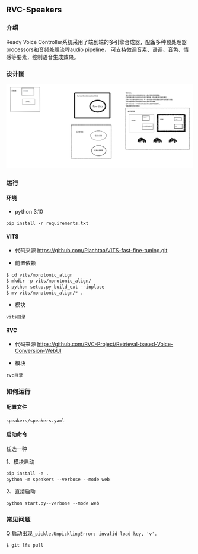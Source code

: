 ## RVC-Speakers
### 介绍

Ready Voice Controller系统采用了端到端的多引擎合成器，配备多种预处理器processors和音频处理流程audio pipeline，
可支持微调音素、语调、音色、情感等要素，控制语音生成效果。

### 设计图
![](server.jpg)

### 运行
#### 环境
- python 3.10
```shell
pip install -r requirements.txt
```

#### VITS
- 代码来源 https://github.com/Plachtaa/VITS-fast-fine-tuning.git

- 前置依赖
```shell
$ cd vits/monotonic_align
$ mkdir -p vits/monotonic_align/
$ python setup.py build_ext --inplace
$ mv vits/monotonic_align/* .

```
- 模块
``` 
vits目录
```
 
#### RVC

- 代码来源  https://github.com/RVC-Project/Retrieval-based-Voice-Conversion-WebUI

- 模块
``` 
rvc目录
```

### 如何运行

#### 配置文件
    speakers/speakers.yaml

#### 启动命令
任选一种

1、模块启动

```shell
pip install -e .
python -m speakers --verbose --mode web
```
2、直接启动
```shell
python start.py--verbose --mode web
```


### 常见问题

Q:启动出现`_pickle.UnpicklingError: invalid load key, 'v'.`

```shell
$ git lfs pull 
```
